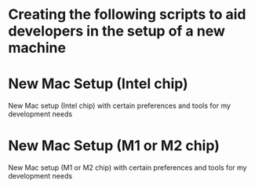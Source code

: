 # Creating the following scripts to aid developers in the setup of a new machine

# New Mac Setup (Intel chip)
New Mac setup (Intel chip) with certain preferences and tools for my development needs

# New Mac Setup (M1 or M2 chip)
New Mac setup (M1 or M2 chip) with certain preferences and tools for my development needs
